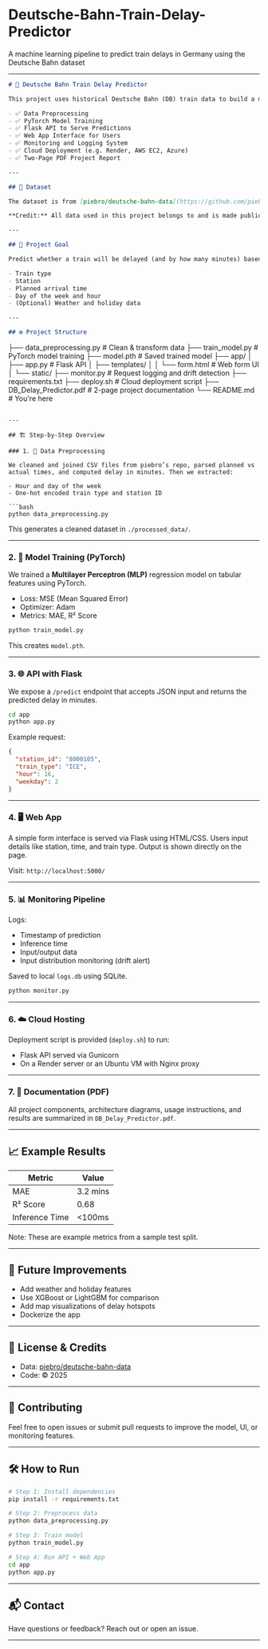 # Deutsche-Bahn-Train-Delay-Predictor
A machine learning pipeline to predict train delays in Germany using the Deutsche Bahn dataset

---

```markdown
# 🚆 Deutsche Bahn Train Delay Predictor

This project uses historical Deutsche Bahn (DB) train data to build a machine learning model that predicts train delays in Germany. The final solution includes a full pipeline:

- ✅ Data Preprocessing
- ✅ PyTorch Model Training
- ✅ Flask API to Serve Predictions
- ✅ Web App Interface for Users
- ✅ Monitoring and Logging System
- ✅ Cloud Deployment (e.g. Render, AWS EC2, Azure)
- ✅ Two-Page PDF Project Report

---

## 📁 Dataset

The dataset is from [piebro/deutsche-bahn-data](https://github.com/piebro/deutsche-bahn-data), which contains raw arrival and departure times for DB trains across Germany. We use these records to calculate and predict **train delay in minutes**.

**Credit:** All data used in this project belongs to and is made publicly available by [piebro](https://github.com/piebro).

---

## 🧠 Project Goal

Predict whether a train will be delayed (and by how many minutes) based on features such as:

- Train type
- Station
- Planned arrival time
- Day of the week and hour
- (Optional) Weather and holiday data

---

## ⚙️ Project Structure

```

├── data\_preprocessing.py       # Clean & transform data
├── train\_model.py              # PyTorch model training
├── model.pth                   # Saved trained model
├── app/
│   ├── app.py                  # Flask API
│   ├── templates/
│   │   └── form.html           # Web form UI
│   └── static/
├── monitor.py                  # Request logging and drift detection
├── requirements.txt
├── deploy.sh                   # Cloud deployment script
├── DB\_Delay\_Predictor.pdf      # 2-page project documentation
└── README.md                   # You're here

````

---

## 🏗️ Step-by-Step Overview

### 1. 🧹 Data Preprocessing

We cleaned and joined CSV files from piebro’s repo, parsed planned vs actual times, and computed delay in minutes. Then we extracted:

- Hour and day of the week
- One-hot encoded train type and station ID

```bash
python data_preprocessing.py
````

This generates a cleaned dataset in `./processed_data/`.

---

### 2. 🧪 Model Training (PyTorch)

We trained a **Multilayer Perceptron (MLP)** regression model on tabular features using PyTorch.

* Loss: MSE (Mean Squared Error)
* Optimizer: Adam
* Metrics: MAE, R² Score

```bash
python train_model.py
```

This creates `model.pth`.

---

### 3. 🌐 API with Flask

We expose a `/predict` endpoint that accepts JSON input and returns the predicted delay in minutes.

```bash
cd app
python app.py
```

Example request:

```json
{
  "station_id": "8000105",
  "train_type": "ICE",
  "hour": 16,
  "weekday": 2
}
```

---

### 4. 🖥️ Web App

A simple form interface is served via Flask using HTML/CSS. Users input details like station, time, and train type. Output is shown directly on the page.

Visit: `http://localhost:5000/`

---

### 5. 📊 Monitoring Pipeline

Logs:

* Timestamp of prediction
* Inference time
* Input/output data
* Input distribution monitoring (drift alert)

Saved to local `logs.db` using SQLite.

```bash
python monitor.py
```

---

### 6. ☁️ Cloud Hosting

Deployment script is provided (`deploy.sh`) to run:

* Flask API served via Gunicorn
* On a Render server or an Ubuntu VM with Nginx proxy

---

### 7. 📄 Documentation (PDF)

All project components, architecture diagrams, usage instructions, and results are summarized in `DB_Delay_Predictor.pdf`.

---

## 📈 Example Results

| Metric         | Value    |
| -------------- | -------- |
| MAE            | 3.2 mins |
| R² Score       | 0.68     |
| Inference Time | <100ms   |

Note: These are example metrics from a sample test split.

---

## 🧠 Future Improvements

* Add weather and holiday features
* Use XGBoost or LightGBM for comparison
* Add map visualizations of delay hotspots
* Dockerize the app

---

## 📜 License & Credits

* Data: [piebro/deutsche-bahn-data](https://github.com/piebro/deutsche-bahn-data)
* Code: © 2025 

---

## 🙌 Contributing

Feel free to open issues or submit pull requests to improve the model, UI, or monitoring features.

---

## 🛠️ How to Run

```bash
# Step 1: Install dependencies
pip install -r requirements.txt

# Step 2: Preprocess data
python data_preprocessing.py

# Step 3: Train model
python train_model.py

# Step 4: Run API + Web App
cd app
python app.py
```

---

## 📬 Contact

Have questions or feedback? Reach out or open an issue.

---


